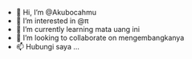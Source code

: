 - 👋 Hi, I’m @Akubocahmu
- 👀 I’m interested in @π
- 🌱 I’m currently learning mata uang ini
- 💞️ I’m looking to collaborate on mengembangkanya
- 📫 Hubungi saya ...

<!---
Akubocahmu/Akubocahmu is a ✨ special ✨ repository because its `README.md` (this file) appears on your GitHub profile.
You can click the Preview link to take a look at your changes.
--->
